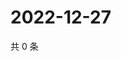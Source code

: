 # 2022-12-27

共 0 条

<!-- BEGIN WEIBO -->
<!-- 最后更新时间 Tue Dec 27 2022 14:17:09 GMT+0800 (China Standard Time) -->

<!-- END WEIBO -->
